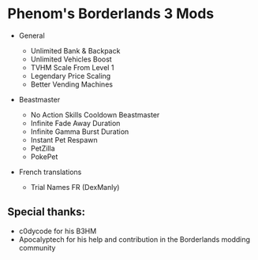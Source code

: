 # Phenom's Borderlands 3 Mods

* General
  * Unlimited Bank & Backpack
  * Unlimited Vehicles Boost
  * TVHM Scale From Level 1
  * Legendary Price Scaling
  * Better Vending Machines

* Beastmaster
   * No Action Skills Cooldown Beastmaster
   * Infinite Fade Away Duration
   * Infinite Gamma Burst Duration
   * Instant Pet Respawn
   * PetZilla
   * PokePet
 
* French translations
  * Trial Names FR (DexManly)

## Special thanks:
* c0dycode for his B3HM
* Apocalyptech for his help and contribution in the Borderlands modding community
